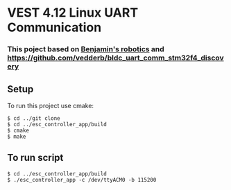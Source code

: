 # VEST 4.12 Linux UART Communication

### This poject based on [Benjamin's robotics](http://vedder.se/2015/10/communicating-with-the-vesc-using-uart/) and https://github.com/vedderb/bldc_uart_comm_stm32f4_discovery

## Setup
To run this project use cmake:

```
$ cd ../git clone
$ cd ../esc_controller_app/build
$ cmake
$ make
``` 
 ## To run script 
 ```
$ cd ../esc_controller_app/build
$ ./esc_controller_app -c /dev/ttyACM0 -b 115200
 
 ```
